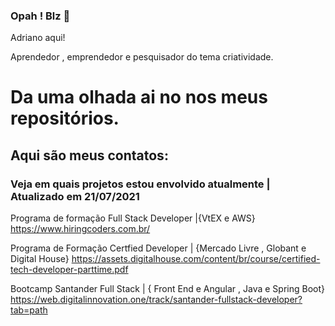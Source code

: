 ### Opah ! Blz 👋
Adriano aqui!

Aprendedor , emprendedor e pesquisador do tema criatividade.

# Da uma olhada ai no nos meus repositórios.

## Aqui são meus contatos:

### Veja em quais projetos estou envolvido atualmente | Atualizado em 21/07/2021
Programa de formação Full Stack Developer |{VtEX e AWS}
https://www.hiringcoders.com.br/

Programa de Formação Certfied Developer | {Mercado Livre , Globant e Digital House}
https://assets.digitalhouse.com/content/br/course/certified-tech-developer-parttime.pdf

Bootcamp Santander Full Stack | { Front End e Angular , Java e Spring Boot}
https://web.digitalinnovation.one/track/santander-fullstack-developer?tab=path




